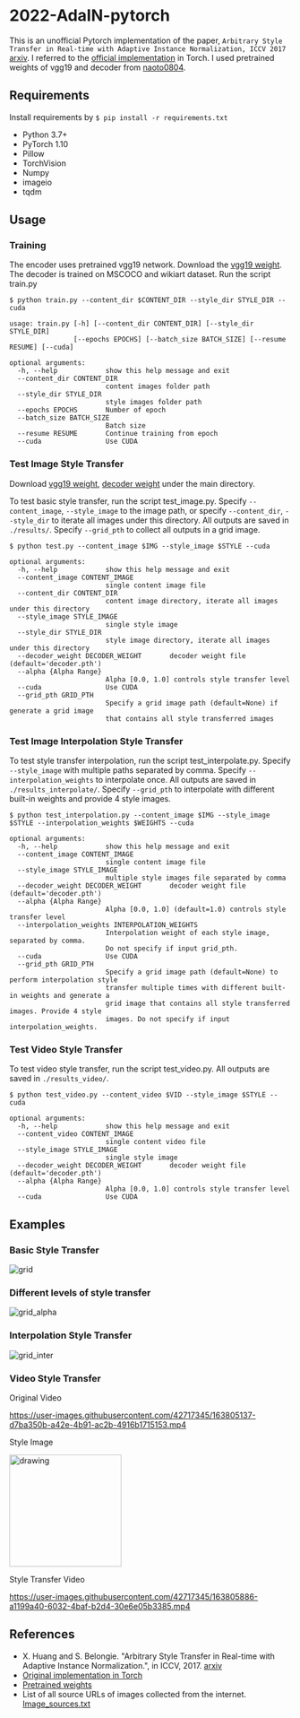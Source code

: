 2022-AdaIN-pytorch
============================
This is an unofficial Pytorch implementation of the paper, `Arbitrary Style Transfer in Real-time with Adaptive Instance Normalization, ICCV 2017` [arxiv](https://arxiv.org/abs/1703.06868). I referred to the [official implementation](https://github.com/xunhuang1995/AdaIN-style) in Torch. I used pretrained weights of vgg19 and decoder from [naoto0804](https://github.com/naoto0804/pytorch-AdaIN).

Requirements
----------------------------
Install requirements by `$ pip install -r requirements.txt`

* Python 3.7+
* PyTorch 1.10
* Pillow
* TorchVision
* Numpy
* imageio
* tqdm

Usage
----------------------------

### Training

The encoder uses pretrained vgg19 network. Download the [vgg19 weight](https://drive.google.com/file/d/1UcSl-Zn3byEmn15NIPXMf9zaGCKc2gfx/view?usp=sharing). The decoder is trained on MSCOCO and wikiart dataset. 
Run the script train.py
```
$ python train.py --content_dir $CONTENT_DIR --style_dir STYLE_DIR --cuda

usage: train.py [-h] [--content_dir CONTENT_DIR] [--style_dir STYLE_DIR]
                [--epochs EPOCHS] [--batch_size BATCH_SIZE] [--resume RESUME] [--cuda]

optional arguments:
  -h, --help            show this help message and exit
  --content_dir CONTENT_DIR
                        content images folder path
  --style_dir STYLE_DIR
                        style images folder path
  --epochs EPOCHS       Number of epoch
  --batch_size BATCH_SIZE
                        Batch size
  --resume RESUME       Continue training from epoch
  --cuda                Use CUDA
```

### Test Image Style Transfer

Download [vgg19 weight](https://drive.google.com/file/d/1UcSl-Zn3byEmn15NIPXMf9zaGCKc2gfx/view?usp=sharing), [decoder weight](https://drive.google.com/file/d/18JpLtMOapA-vwBz-LRomyTl24A9GwhTF/view?usp=sharing) under the main directory.

To test basic style transfer, run the script test_image.py. Specify `--content_image`, `--style_image` to the image path, or specify `--content_dir`, `--style_dir` to iterate all images under this directory. All outputs are saved in `./results/`. Specify `--grid_pth` to collect all outputs in a grid image.

```
$ python test.py --content_image $IMG --style_image $STYLE --cuda

optional arguments:
  -h, --help            show this help message and exit
  --content_image CONTENT_IMAGE
                        single content image file
  --content_dir CONTENT_DIR
                        content image directory, iterate all images under this directory
  --style_image STYLE_IMAGE
                        single style image
  --style_dir STYLE_DIR
                        style image directory, iterate all images under this directory
  --decoder_weight DECODER_WEIGHT       decoder weight file (default='decoder.pth')
  --alpha {Alpha Range}
                        Alpha [0.0, 1.0] controls style transfer level
  --cuda                Use CUDA
  --grid_pth GRID_PTH
                        Specify a grid image path (default=None) if generate a grid image
                        that contains all style transferred images
```

### Test Image Interpolation Style Transfer

To test style transfer interpolation, run the script test_interpolate.py. Specify `--style_image` with multiple paths separated by comma. Specify `--interpolation_weights` to interpolate once. All outputs are saved in `./results_interpolate/`. Specify `--grid_pth` to interpolate with different built-in weights and provide 4 style images.

```
$ python test_interpolation.py --content_image $IMG --style_image $STYLE --interpolation_weights $WEIGHTS --cuda

optional arguments:
  -h, --help            show this help message and exit
  --content_image CONTENT_IMAGE
                        single content image file
  --style_image STYLE_IMAGE
                        multiple style images file separated by comma
  --decoder_weight DECODER_WEIGHT       decoder weight file (default='decoder.pth')
  --alpha {Alpha Range}
                        Alpha [0.0, 1.0] (default=1.0) controls style transfer level
  --interpolation_weights INTERPOLATION_WEIGHTS
                        Interpolation weight of each style image, separated by comma.
                        Do not specify if input grid_pth.
  --cuda                Use CUDA
  --grid_pth GRID_PTH
                        Specify a grid image path (default=None) to perform interpolation style
                        transfer multiple times with different built-in weights and generate a
                        grid image that contains all style transferred images. Provide 4 style
                        images. Do not specify if input interpolation_weights.
```

### Test Video Style Transfer

To test video style transfer, run the script test_video.py. All outputs are saved in `./results_video/`.

```
$ python test_video.py --content_video $VID --style_image $STYLE --cuda

optional arguments:
  -h, --help            show this help message and exit
  --content_video CONTENT_IMAGE
                        single content video file
  --style_image STYLE_IMAGE
                        single style image
  --decoder_weight DECODER_WEIGHT       decoder weight file (default='decoder.pth')
  --alpha {Alpha Range}
                        Alpha [0.0, 1.0] controls style transfer level
  --cuda                Use CUDA
```

Examples
----------------------------
### Basic Style Transfer
![grid](https://github.com/media-comp/2022-AdaIN-pytorch/blob/main/examples/grid.jpg)

### Different levels of style transfer
![grid_alpha](https://github.com/media-comp/2022-AdaIN-pytorch/blob/main/examples/grid_alpha.png)

### Interpolation Style Transfer
![grid_inter](https://github.com/media-comp/2022-AdaIN-pytorch/blob/main/examples/grid_interpolation.png)

### Video Style Transfer
Original Video

https://user-images.githubusercontent.com/42717345/163805137-d7ba350b-a42e-4b91-ac2b-4916b1715153.mp4


Style Image

<img src="https://github.com/media-comp/2022-AdaIN-pytorch/blob/main/images/art/picasso_self_portrait.jpg" alt="drawing" width="200"/>

Style Transfer Video

https://user-images.githubusercontent.com/42717345/163805886-a1199a40-6032-4baf-b2d4-30e6e05b3385.mp4


References
----------------------------
* X. Huang and S. Belongie. "Arbitrary Style Transfer in Real-time with Adaptive Instance Normalization.", in ICCV, 2017. [arxiv](https://arxiv.org/abs/1703.06868)
* [Original implementation in Torch](https://github.com/xunhuang1995/AdaIN-style)
* [Pretrained weights](https://github.com/naoto0804/pytorch-AdaIN)
* List of all source URLs of images collected from the internet. [Image_sources.txt](https://github.com/media-comp/2022-AdaIN-pytorch/blob/main/Image_sources.txt)

